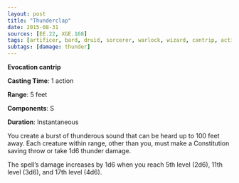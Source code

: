 ```yaml
---
layout: post
title: "Thunderclap"
date: 2015-08-31
sources: [EE.22, XGE.168]
tags: [artificer, bard, druid, sorcerer, warlock, wizard, cantrip, action, evocation]
subtags: [damage: thunder]
---
```


**Evocation cantrip**

**Casting Time**: 1 action

**Range**: 5 feet

**Components**: S

**Duration**: Instantaneous

You create a burst of thunderous sound that can be heard up to 100 feet away. Each creature within range, other than you, must make a Constitution saving throw or take 1d6 thunder damage.

The spell’s damage increases by 1d6 when you reach 5th level (2d6), 11th level (3d6), and 17th level (4d6).
